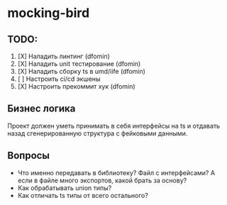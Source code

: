 # mocking-bird

## TODO:

1. [X] Наладить линтинг (dfomin)
2. [X] Наладить unit тестирование (dfomin)
3. [X] Наладить сборку ts в umd/iife (dfomin)
4. [ ] Настроить ci/cd экшены
5. [X] Настроить прекоммит хук (dfomin)
 
## Бизнес логика

Проект должен уметь принимать в себя интерфейсы на ts и отдавать назад сгенерированную структура с фейковыми данными. 

## Вопросы

* Что именно передавать в библиотеку? Файл с интерфейсами? А если в файле много экспортов, какой брать за основу?
* Как обрабатывать union типы?
* Как отличать ts типы от всего остального?
